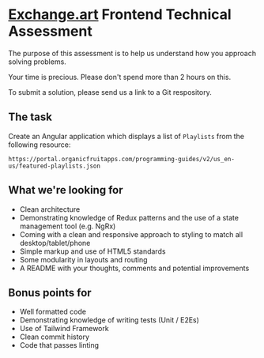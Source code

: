 # [Exchange.art](https://exchange.art/) Frontend Technical Assessment

The purpose of this assessment is to help us understand how you approach solving problems.

Your time is precious. Please don't spend more than 2 hours on this.

To submit a solution, please send us a link to a Git respository.

## The task

Create an Angular application which displays a list of `Playlists` from the following resource:

`https://portal.organicfruitapps.com/programming-guides/v2/us_en-us/featured-playlists.json`


## What we're looking for

- Clean architecture
- Demonstrating knowledge of Redux patterns and the use of a state management tool (e.g. NgRx)
- Coming with a clean and responsive approach to styling to match all desktop/tablet/phone
- Simple markup and use of HTML5 standards
- Some modularity in layouts and routing
- A README with your thoughts, comments and potential improvements


## Bonus points for

- Well formatted code
- Demonstrating knowledge of writing tests (Unit / E2Es)
- Use of Tailwind Framework
- Clean commit history
- Code that passes linting
